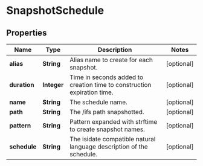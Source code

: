 
# SnapshotSchedule

## Properties
Name | Type | Description | Notes
------------ | ------------- | ------------- | -------------
**alias** | **String** | Alias name to create for each snapshot. |  [optional]
**duration** | **Integer** | Time in seconds added to creation time to construction expiration time. |  [optional]
**name** | **String** | The schedule name. |  [optional]
**path** | **String** | The /ifs path snapshotted. |  [optional]
**pattern** | **String** | Pattern expanded with strftime to create snapshot names. |  [optional]
**schedule** | **String** | The isidate compatible natural language description of the schedule. |  [optional]



